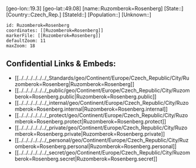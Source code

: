 ﻿---
location: [49.08,19.3]
mapzoom: [7,12] 
mapmarker: city 
type: City
tags:
- geo/City


SpocWebEntityId: 33837
isDeleted: false
confidential: public

---
[geo-lon::19.3]
[geo-lat::49.08]
[name::Ruzomberok=Rosenberg]
[State::]
[Country::Czech_Rep.]
[StateId::]
[Population::]
[Unknown::]


```leaflet
id: Ruzomberok=Rosenberg
coordinates: [[Ruzomberok=Rosenberg]]
markerFile: [[Ruzomberok=Rosenberg]]
defaultZoom: 11 
maxZoom: 18
```


## Confidential Links & Embeds: 
- [[../../../../../../_Standards/geo/Continent/Europe/Czech_Republic/City/Ruzomberok=Rosenberg|Ruzomberok=Rosenberg]] 
- [[../../../../../../_public/geo/Continent/Europe/Czech_Republic/City/Ruzomberok=Rosenberg.public|Ruzomberok=Rosenberg.public]] 
- [[../../../../../../_internal/geo/Continent/Europe/Czech_Republic/City/Ruzomberok=Rosenberg.internal|Ruzomberok=Rosenberg.internal]] 
- [[../../../../../../_protect/geo/Continent/Europe/Czech_Republic/City/Ruzomberok=Rosenberg.protect|Ruzomberok=Rosenberg.protect]] 
- [[../../../../../../_private/geo/Continent/Europe/Czech_Republic/City/Ruzomberok=Rosenberg.private|Ruzomberok=Rosenberg.private]] 
- [[../../../../../../_personal/geo/Continent/Europe/Czech_Republic/City/Ruzomberok=Rosenberg.personal|Ruzomberok=Rosenberg.personal]] 
- [[../../../../../../_secret/geo/Continent/Europe/Czech_Republic/City/Ruzomberok=Rosenberg.secret|Ruzomberok=Rosenberg.secret]] 
